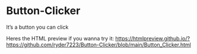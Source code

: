 # Button-Clicker
It’s a button you can click 

Heres the HTML preview if you wanna try it:
https://htmlpreview.github.io/?https://github.com/ryder7223/Button-Clicker/blob/main/Button_Clicker.html
